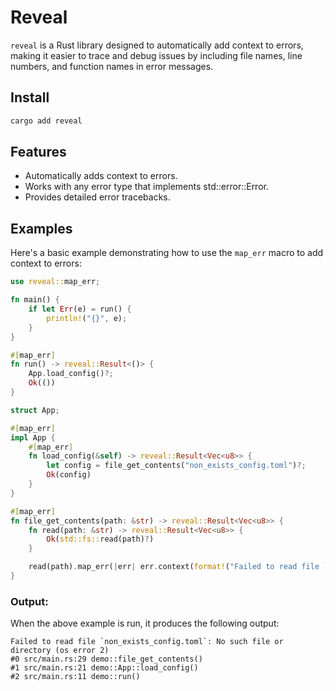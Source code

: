 # Reveal

`reveal` is a Rust library designed to automatically add context to errors,
making it easier to trace and debug issues by including file names, line numbers,
and function names in error messages.

## Install

```bash
cargo add reveal
```

## Features

- Automatically adds context to errors.
- Works with any error type that implements std::error::Error.
- Provides detailed error tracebacks.

## Examples

Here's a basic example demonstrating how to use the `map_err` macro to add context to errors:

```rust
use reveal::map_err;

fn main() {
    if let Err(e) = run() {
        println!("{}", e);
    }
}

#[map_err]
fn run() -> reveal::Result<()> {
    App.load_config()?;
    Ok(())
}

struct App;

#[map_err]
impl App {
    #[map_err]
    fn load_config(&self) -> reveal::Result<Vec<u8>> {
        let config = file_get_contents("non_exists_config.toml")?;
        Ok(config)
    }
}

#[map_err]
fn file_get_contents(path: &str) -> reveal::Result<Vec<u8>> {
    fn read(path: &str) -> reveal::Result<Vec<u8>> {
        Ok(std::fs::read(path)?)
    }

    read(path).map_err(|err| err.context(format!("Failed to read file `{}`", path)))
}
```

### Output:

When the above example is run, it produces the following output:

```
Failed to read file `non_exists_config.toml`: No such file or directory (os error 2)
#0 src/main.rs:29 demo::file_get_contents()
#1 src/main.rs:21 demo::App::load_config()
#2 src/main.rs:11 demo::run()
```